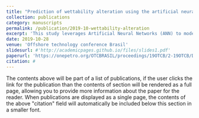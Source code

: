 ```yaml
---
title: "Prediction of wettability alteration using the artificial neural networks in the salinity control of water injection in carbonate reservoirs"
collection: publications
category: manuscripts
permalink: /publication/2019-10-wettability-alteration
excerpt: 'This study leverages Artificial Neural Networks (ANN) to model the impact of ionic composition on wettability alteration in carbonate reservoirs during Engineered Water Injection (EWI). By optimizing injection parameters for a Brazilian Pre-Salt benchmark, EWI was shown to enhance oil recovery by 8.7% and reduce water production by 52%, significantly improving field profitability compared to standard methods.'
date: 2019-10-28
venue: 'Offshore technology conference Brasil'
slidesurl: #'http://academicpages.github.io/files/slides1.pdf'
paperurl: 'https://onepetro.org/OTCBRASIL/proceedings/19OTCB/2-19OTCB/D021S026R001/180770'
citation: #
---
```


The contents above will be part of a list of publications, if the user clicks the link for the publication than the contents of section will be rendered as a full page, allowing you to provide more information about the paper for the reader. When publications are displayed as a single page, the contents of the above "citation" field will automatically be included below this section in a smaller font.